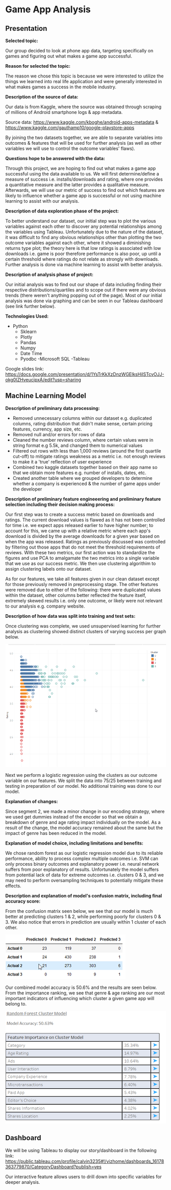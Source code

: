# Game App Analysis

## Presentation

**Selected topic:**

Our group decided to look at phone app data, targeting specifically on games and figuring out what makes a game app successful.

**Reason for selected the topic:**

The reason we chose this topic is because we were interested to utilize the things we learned into real life application and were generally interested in what makes games a success in the mobile industry.

**Description of the source of data:**

Our data is from Kaggle, where the source was obtained through scraping of millions of Android smartphone logs & app metadata.

Source data: https://www.kaggle.com/kboghe/android-apps-metadata & https://www.kaggle.com/gauthamp10/google-playstore-apps

By joining the two datasets together, we are able to separate variables into outcomes & features that will be used for further analysis (as well as other variables we will use to control the outcome variables' flaws).

**Questions hope to be answered with the data:**

Through this project, we are hoping to find out what makes a game app successful using the data available to us. We will first determine/define a measure of success i.e. installs/downloads and rating, where one provides a quantitative measure and the latter provides a qualitative measure. Afterwards, we will use our metric of success to find out which features are likely to influence whether a game app is successful or not using machine learning to assist with our analysis.

**Description of data exploration phase of the project:**

To better understand our dataset, our initial step was to plot the various variables against each other to discover any potential relationships among the variables using Tableau. Unfortunately due to the nature of the dataset, it was difficult to find any obvious relationships other than plotting the two outcome variables against each other, where it showed a diminishing returns type plot; the theory here is that low ratings is associated with low downloads i.e. game is poor therefore performance is also poor, up until a certain threshold where ratings do not relate as strongly with downloads. Further analysis is done via machine learning to assist with better analysis.

**Description of analysis phase of project:**

Our initial analysis was to find out our shape of data including finding their respective distributions/quartiles and to scope out if there were any obvious trends (there weren't anything popping out of the page). Most of our initial analysis was done via graphing and can be seen in our Tableau dashboard (see link further below).

**Technologies Used:**

- Python
	- Sklearn
	- Plotly
	- Pandas
	- Numpy
	- Date Time
	- Pyodbc
-Microsoft SQL
-Tableau


Google slides link: https://docs.google.com/presentation/d/1YsTrKkXzDnzWGElksHiISTcvOJJ-okg0IZHveucjpxA/edit?usp=sharing

## Machine Learning Model

**Description of preliminary data processing:**

- Removed unnecessary columns within our dataset e.g. duplicated columns, rating distribution that didn't make sense,
certain pricing features, currency, app size, etc.
- Removed null and/or errors for rows of data
- Cleaned the number reviews column, where certain values were in string format e.g 5.5k, and changed them to numerical values
- Filtered out rows with less than 1,000 reviews (around the first quartile cut-off) to mitigate ratings weakness as a metric i.e. not enough reviews to make it a 'true' reflection of user experience
- Combined two kaggle datasets together based on their app name so that we obtain more features e.g. number of installs, dates, etc.
- Created another table where we grouped developers to determine whether a company is experienced & the number of game apps under the developer


**Description of preliminary feature engineeering and preliminary feature selection including their decision making process:**

Our first step was to create a success metric based on downloads and ratings. The current download values is flawed as it has not been controlled for time i.e. we expect apps released earlier to have higher number; to account for this, we came up with a relative metric where each app's download is divided by the average downloads for a given year based on when the app was released. Ratings as previously discussed was controlled by filtering out those apps that do not meet the threshold requirements of reviews. With these two metrics, our first action was to standardize the figures and use PCA to amalgamate the two metrics into a single variable that we use as our success metric. We then use clustering algorithim to assign clustering labels onto our dataset.

As for our features, we take all features given in our clean dataset except for those previously removed in preprocessing stage. The other features were removed due to either of the following: there were duplicated values within the dataset, other columns better reflected the feature itself, extremely skewed results i.e. only one outcome, or likely were not relevant to our analysis e.g. company website.

**Description of how data was split into training and test sets:**

Once clustering was complete, we used unsupervised learning for further analysis as clustering showed distinct clusters of varying success per graph below.

<img src='clusters.png'>

Next we perform a logistic regression using the clusters as our outcome variable on our features. We split the data into 75/25 between training and testing in preparation of our model. No additional training was done to our model.

**Explanation of changes:**

Since segment 2, we made a minor change in our encoding strategy, where we used get dummies instead of the encoder so that we obtain a breakdown of genre and age rating impact individually on the model. As a result of the change, the model accuracy remained about the same but the impact of genre has been reduced in the model.

**Explanation of model choice, including limitations and benefits:**

We chose random forest as our logistic regression model due to its reliable performance, ability to process complex multiple outcomes i.e. SVM can only process binary outcomes and explanatory power i.e. neural network suffers from poor explanatory of results. Unfortunately the model suffers from potential lack of data for extreme outcomes i.e. clusters 0 & 3, and we may need to perform oversampling techniques to potentially mitigate these effects.

**Description and explanation of model's confusion matrix, including final accuracy score:**

From the confusion matrix seen below, we see that our model is much better at predicting clusters 1 & 2, while performing poorly for clusters 0 & 3. We also notice that errors in prediction are usually within 1 cluster of each other. 

<img src='confusion_matrix.png'>

Our combined model accuracy is 50.6% and the results are seen below. From the importance ranking, we see that genre & age ranking are our most important indicators of influencing which cluster a given game app will belong to. 

<img src='rf_results.png'>

## Dashboard

We will be using Tableau to display our story/dashboard in the following link: https://public.tableau.com/profile/calvin3235#!/vizhome/dashboards_16178363779870/CategoryDashboard?publish=yes

Our interactive feature allows users to drill down into specific variables for deeper analysis.


